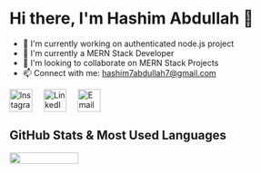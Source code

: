 # Hi there, I'm Hashim Abdullah 👋

- 🔭 I'm currently working on authenticated node.js project
- 🌱 I'm currently a MERN Stack Developer
- 👯 I'm looking to collaborate on MERN Stack Projects
- 📫 Connect with me: hashim7abdullah7@gmail.com

<div style="display: flex; gap: 20px;">
  <a href="https://instagram.com/ha5hiim" target="_blank">
    <img src="https://img.icons8.com/fluency/48/000000/instagram-new.png" alt="Instagram" width="40" height="40"/>
  </a>
  <a href="https://www.linkedin.com/in/hashim7abdullah" target="_blank">
    <img src="https://img.icons8.com/fluency/48/000000/linkedin.png" alt="LinkedIn" width="40" height="40"/>
  </a>
  <a href="mailto:hashim7abdullah7@gmail.com">
    <img src="https://img.icons8.com/color/48/000000/gmail-new.png" alt="Email" width="40" height="40"/>
  </a>
</div>

## GitHub Stats & Most Used Languages

<div style="display: flex; justify-content: space-between; gap: 10px;">
  <img src="https://github-readme-stats.vercel.app/api/top-langs/?username=Hashim7Abdullah&layout=compact&theme=dark" width="49%" />
</div>



